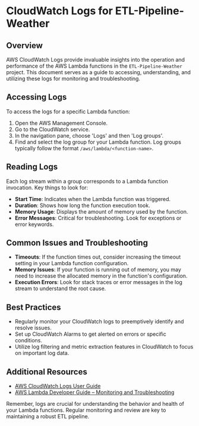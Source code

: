 
# CloudWatch Logs for ETL-Pipeline-Weather

## Overview

AWS CloudWatch Logs provide invaluable insights into the operation and performance of the AWS Lambda functions in the `ETL-Pipeline-Weather` project. This document serves as a guide to accessing, understanding, and utilizing these logs for monitoring and troubleshooting.

## Accessing Logs

To access the logs for a specific Lambda function:

1. Open the AWS Management Console.
2. Go to the CloudWatch service.
3. In the navigation pane, choose 'Logs' and then 'Log groups'.
4. Find and select the log group for your Lambda function. Log groups typically follow the format `/aws/lambda/<function-name>`.

## Reading Logs

Each log stream within a group corresponds to a Lambda function invocation. Key things to look for:

- **Start Time**: Indicates when the Lambda function was triggered.
- **Duration**: Shows how long the function execution took.
- **Memory Usage**: Displays the amount of memory used by the function.
- **Error Messages**: Critical for troubleshooting. Look for exceptions or error keywords.

## Common Issues and Troubleshooting

- **Timeouts**: If the function times out, consider increasing the timeout setting in your Lambda function configuration.
- **Memory Issues**: If your function is running out of memory, you may need to increase the allocated memory in the function's configuration.
- **Execution Errors**: Look for stack traces or error messages in the log stream to understand the root cause.

## Best Practices

- Regularly monitor your CloudWatch logs to preemptively identify and resolve issues.
- Set up CloudWatch Alarms to get alerted on errors or specific conditions.
- Utilize log filtering and metric extraction features in CloudWatch to focus on important log data.

## Additional Resources

- [AWS CloudWatch Logs User Guide](https://docs.aws.amazon.com/AmazonCloudWatch/latest/logs/WhatIsCloudWatchLogs.html)
- [AWS Lambda Developer Guide – Monitoring and Troubleshooting](https://docs.aws.amazon.com/lambda/latest/dg/monitoring-troubleshooting.html)

Remember, logs are crucial for understanding the behavior and health of your Lambda functions. Regular monitoring and review are key to maintaining a robust ETL pipeline.
